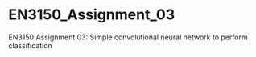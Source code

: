 # EN3150_Assignment_03
EN3150 Assignment 03: Simple convolutional neural network  to perform classification

